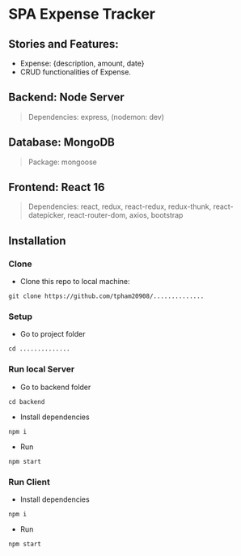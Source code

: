 # SPA Expense Tracker

## Stories and Features:

- Expense: {description, amount, date}
- CRUD functionalities of Expense.

## Backend: Node Server

> Dependencies: express, (nodemon: dev)

## Database: MongoDB

> Package: mongoose

## Frontend: React 16

> Dependencies: react, redux, react-redux, redux-thunk, react-datepicker, react-router-dom, axios, bootstrap

## Installation

### Clone

- Clone this repo to local machine:

```shell
git clone https://github.com/tpham20908/..............
```

### Setup

- Go to project folder

```shell
cd ..............
```

### Run local Server

- Go to backend folder

```
cd backend
```

- Install dependencies

```shell
npm i
```

- Run

```shell
npm start
```

### Run Client

- Install dependencies

```shell
npm i
```

- Run

```shell
npm start
```
